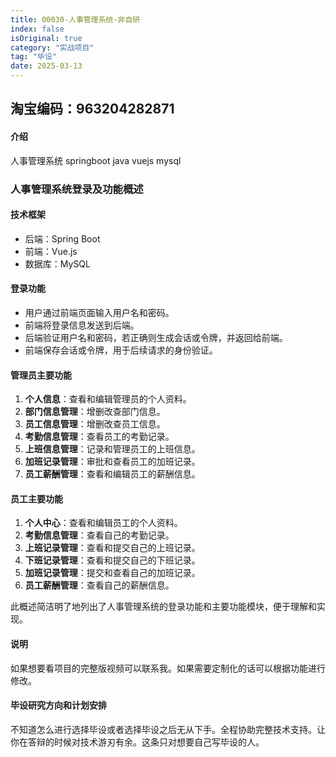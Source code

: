 ```yaml
---
title: 00030-人事管理系统-非自研
index: false
isOriginal: true
category: "实战项目"
tag: "毕设"
date: 2025-03-13
---
```


## 淘宝编码：963204282871

#### 介绍
人事管理系统 springboot java vuejs mysql

### 人事管理系统登录及功能概述

#### 技术框架
- 后端：Spring Boot
- 前端：Vue.js
- 数据库：MySQL

#### 登录功能
- 用户通过前端页面输入用户名和密码。
- 前端将登录信息发送到后端。
- 后端验证用户名和密码，若正确则生成会话或令牌，并返回给前端。
- 前端保存会话或令牌，用于后续请求的身份验证。

#### 管理员主要功能
1. **个人信息**：查看和编辑管理员的个人资料。
2. **部门信息管理**：增删改查部门信息。
3. **员工信息管理**：增删改查员工信息。
4. **考勤信息管理**：查看员工的考勤记录。
5. **上班信息管理**：记录和管理员工的上班信息。
6. **加班记录管理**：审批和查看员工的加班记录。
7. **员工薪酬管理**：查看和编辑员工的薪酬信息。

#### 员工主要功能
1. **个人中心**：查看和编辑员工的个人资料。
2. **考勤信息管理**：查看自己的考勤记录。
3. **上班记录管理**：查看和提交自己的上班记录。
4. **下班记录管理**：查看和提交自己的下班记录。
5. **加班记录管理**：提交和查看自己的加班记录。
6. **员工薪酬管理**：查看自己的薪酬信息。

此概述简洁明了地列出了人事管理系统的登录功能和主要功能模块，便于理解和实现。

#### 说明
如果想要看项目的完整版视频可以联系我。如果需要定制化的话可以根据功能进行修改。

#### 毕设研究方向和计划安排
不知道怎么进行选择毕设或者选择毕设之后无从下手。全程协助完整技术支持。让你在答辩的时候对技术游刃有余。这条只对想要自己写毕设的人。

